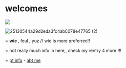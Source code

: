 # welcomes

![](https://komarev.com/ghpvc/?username=litteryzu&color=641c41&style=for-the-badge&label=PROFILE+VIEWS) 

![25130544a29d2eda3fc4ab0078e47765 (2)](https://github.com/user-attachments/assets/90001c45-8d4a-4818-aeea-16280b4b0ae0)

⟢ **wie** , foul , yuz // wie is more preferred!!

⟢ not really much info in here,, check my rentry 4 more !!!

⟢ [pt info](https://rentry.co/n8ft769b) - [abt me](https://rentry.co/goerdg9i)
